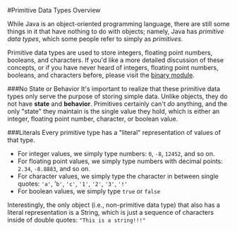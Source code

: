#Primitive Data Types Overview

While Java is an object-oriented programming language, there are still some things in it that have nothing to do with objects; namely, Java has *primitive data types*, which some people refer to simply as *primitives*.

Primitive data types are used to store integers, floating point numbers, booleans, and characters. If you'd like a more detailed discussion of these concepts, or if you have never heard of integers, floating point numbers, booleans, and characters before, please visit the [binary module](http://christensenacademy.org#binary).

###No State or Behavior
It's important to realize that these primitive data types only serve the purpose of storing simple data. Unlike objects, they do not have **state** and **behavior**. Primitives certainly can't *do* anything, and the only "state" they maintain is the single value they hold, which is either an integer, floating point number, character, or boolean value.

###Literals
Every primitive type has a "literal" representation of values of that type.

* For integer values, we simply type numbers: `0`, `-8`, `12452`, and so on.
* For floating point values, we simply type numbers with decimal points: `2.34`, `-8.8883`, and so on.
* For character values, we simply type the character in between single quotes: `'a'`, '`b'`, `'c'`, `'1'`, `'2'`, `'3'`, `'!'`
* For boolean values, we simply type `true` or `false`

Interestingly, the only object (i.e., non-primitive data type) that also has a literal representation is a String, which is just a sequence of characters inside of double quotes: `"This is a string!!!"`
